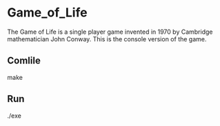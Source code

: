 # Game_of_Life
The Game of Life is a single player game invented in 1970 by Cambridge mathematician John Conway. This is the console version of the game. 

## Comlile 
make

## Run 
./exe

